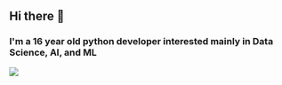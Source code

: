## Hi there 👋

### I'm a 16 year old python developer interested mainly in Data Science, AI, and ML

![](https://komarev.com/ghpvc/?username=DistortedPumpkin)


